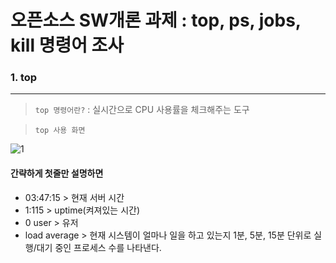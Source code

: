 # 오픈소스 SW개론 과제 : top, ps, jobs, kill 명령어 조사 
### 1. top
---
>```top 명령어란?``` : 실시간으로 CPU 사용률을 체크해주는 도구

>```top 사용 화면```

![1](https://github.com/ddoging2/ddoging2.github.io/assets/171368038/7c2f0a12-c34c-46d2-bd2c-3923aa478564)
#### 간략하게 첫줄만 설명하면
  - 03:47:15 > 현재 서버 시간
  - 1:115 > uptime(켜져있는 시간)
  - 0 user > 유저
  - load average > 현재 시스템이 얼마나 일을 하고 있는지 1분, 5분, 15분 단위로 실행/대기 중인 프로세스 수를 나타낸다.
